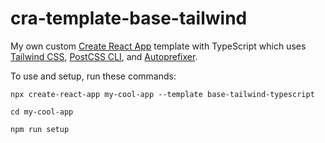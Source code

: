 # cra-template-base-tailwind

My own custom [Create React App](https://github.com/facebook/create-react-app) template with TypeScript which uses [Tailwind CSS](https://www.npmjs.com/package/tailwindcss), [PostCSS CLI](https://www.npmjs.com/package/postcss-cli), and [Autoprefixer](https://www.npmjs.com/package/autoprefixer).

To use and setup, run these commands:

    npx create-react-app my-cool-app --template base-tailwind-typescript
    
    cd my-cool-app

    npm run setup

